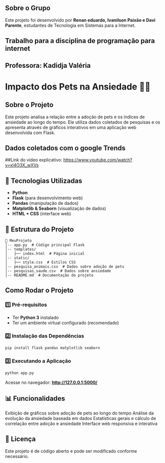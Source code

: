 ## Sobre o Grupo
Este projeto foi desenvolvido por **Renan eduardo, Ivanilson Paixão e Davi Parente**, estudantes de Tecnologia em Sistemas para a Internet.


## Trabalho para a disciplina de programação para internet
## Professora: Kadidja Valéria

# Impacto dos Pets na Ansiedade 🐶💙

##  Sobre o Projeto
Este projeto analisa a relação entre a adoção de pets e os índices de ansiedade ao longo do tempo. Ele utiliza dados coletados de pesquisas e os apresenta através de gráficos interativos em uma aplicação web desenvolvida com Flask.

## Dados coletados com o google Trends 

##Link do video explicativo: https://www.youtube.com/watch?v=xl4O3X_wXVs

## 🔧 Tecnologias Utilizadas
- **Python** 
- **Flask** (para desenvolvimento web)
- **Pandas** (manipulação de dados)
- **Matplotlib & Seaborn** (visualização de dados)
- **HTML + CSS** (interface web)

## 📂 Estrutura do Projeto
```
📁 MeuProjeto
│-- app.py  # Código principal Flask
│-- templates/
│   ├── index.html  # Página inicial
│-- static/
│   ├── style.css  # Estilos CSS
│-- pesquisa_animais.csv  # Dados sobre adoção de pets
│-- pesquisas_saude.csv  # Dados sobre ansiedade
│-- README.md  # Documentação do projeto
```

##  Como Rodar o Projeto

### 1️⃣ Pré-requisitos
- Ter **Python 3** instalado
- Ter um ambiente virtual configurado (recomendado)

### 2️⃣ Instalação das Dependências
```bash
pip install flask pandas matplotlib seaborn
```

### 3️⃣ Executando a Aplicação
```bash
python app.py
```
Acesse no navegador: **http://127.0.0.1:5000/**

## 📊 Funcionalidades
 Exibição de gráficos sobre adoção de pets ao longo do tempo 
 Análise da evolução da ansiedade baseada em dados 
 Estatísticas gerais e cálculo de correlação entre adoção e ansiedade 
 Interface web responsiva e interativa 



## 📜 Licença
Este projeto é de código aberto e pode ser modificado conforme necessário. 

